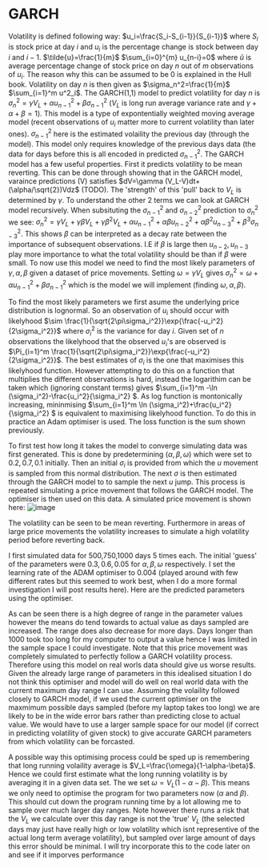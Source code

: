 # GARCH

Volatility is defined following way: $u_i=\frac{S_i-S_{i-1}}{S_{i-1}}$ where $S_i$ is stock price at day $i$ and $u_i$ is the percentage change is stock between day $i$ and $i-1$. $\tilde{u}=\frac{1}{m}$ $\sum_{i=0}^{m} u_{n-i}=0$ where $\tilde{u}$ is average percentage change of stock price on day $n$ out of $m$ observations of $u_i$. The reason why this can be assumed to be 0 is explained in the Hull book. Volatility on day $n$ is then given as $\sigma_n^2=\frac{1}{m}$ $\sum_{i=1}^m u^2_i$. The GARCH(1,1) model to predict volatility for day $n$ is $\sigma_n^2=\gamma V_L+\alpha u_{n-1}^2+\beta \sigma_{n-1}^2$ ($V_L$ is long run average variance rate and $\gamma+\alpha+\beta=1$). This model is a type of expontentially weighted moving average model (recent observations of $u_i$ matter more to current volatility than later ones). $\sigma_{n-1}^2$ here is the estimated volaility the previous day (through the model). This model only requires knowledge of the previous days data (the data for days before this is all encoded in predicted $\sigma_{n-1}^2$. The GARCH model has a few useful properties. First it predicts volatility to be mean reverting. This can be done through showing that in the GARCH model, varaince predictions (V) satisfies $dV=\gamma (V_L-V)dt+(\alpha/\sqrt{2})Vdz$ (TODO). The 'strength' of this 'pull' back to $V_L$ is determined by $\gamma$. To understand the other 2 terms we can look at GARCH model recursively. When subsituting the $\sigma_{n-1}^2$ and $\sigma_{n-2}^2$ prediction to $\sigma_n^2$ we see: $\sigma_n^2=\gamma V_L+\gamma\beta V_L+\gamma \beta^2 V_L+\alpha u_{n-1}^2+\alpha \beta u_{n-2}^2+\alpha \beta^2u_{n-3}^2+\beta^3\sigma_{n-3}^2$. This shows $\beta$ can be interpreted as a decay rate between the importance of subsequent observations. I.E if $\beta$ is large then $u_{n-2},u_{n-3}$ play more importance to what the total volatility should be than if $\beta$ were small. To now use this model we need to find the most likely parameters of $\gamma,\alpha,\beta$ given a dataset of price movements. Setting $\omega=\gamma V_L$ gives $\sigma_n^2=\omega+\alpha u_{n-1}^2+\beta \sigma_{n-1}^2$ which is the model we will implement (finding $\omega,\alpha,\beta$).

To find the most likely parameters we first asume the underlying price distribution is lognormal. So an observation of $u_i$ should occur with likelyhood $\sim \frac{1}{\sqrt{2\pi\sigma_i^2}}\exp{\frac{-u_i^2}{2\sigma_i^2}}$ where $\sigma_i^2$ is the variance for day $i$. Given set of $n$ observations the likelyhood that the observed $u_i$'s are observed is $\Pi_{i=1}^m \frac{1}{\sqrt{2\pi\sigma_i^2}}\exp{\frac{-u_i^2}{2\sigma_i^2}}$. The best estimates of $\sigma_i$ is the one that maximises this likelyhood function. However attempting to do this on a function that multiplies the different observations is hard, instead the logarithim can be taken which (ignoring constant terms) gives $\sum_{i=1}^m -\ln (\sigma_i^2)-\frac{u_i^2}{\sigma_i^2} $. As log function is montonically increasing, mininmising $\sum_{i=1}^m \ln (\sigma_i^2)+\frac{u_i^2}{\sigma_i^2} $ is equivalent to maximising likelyhood function. To do this in practice an Adam optimiser is used. The loss function is the sum shown previously. 

To first test how long it takes the model to converge simulating data was first generated. This is done by predetermining ($\alpha,\beta,\omega$) which were set to $0.2,0.7,0.1$ initially. Then an initial $\sigma_i$ is provided from which the $u$ movement is sampled from this normal distribution. The next $\sigma$ is then estimated through the GARCH model to to sample the next $u$ jump. This process is repeated simulating a price movement that follows the GARCH model. The optimiser is then used on this data. A simulated price movement is shown here:
![image](https://github.com/adi587/Volatilityforcasting/assets/63116085/25548857-40dc-4534-8152-b14fd45b54ad)

The volatility can be seen to be mean reverting. Furthermore in areas of large price movements the volatility increases to simulate a high volatility period before reverting back.

I first simulated data for 500,750,1000 days 5 times each. The initial 'guess' of the parameters were $0.3,0.6,0.05$ for $\alpha,\beta,\omega$ respectively. I set the learning rate of the ADAM optimiser to 0.004 (played around with few different rates but this seemed to work best, when I do a more formal investigation I will post results here). Here are the predicted parameters using the optimiser.


As can be seen there is a high degree of range in the parameter values however the means do tend towards to actual value as days sampled are increased. The range does also decrease for more days. Days longer than 1000 took too long for my computer to output a value hence I was limited in the sample space I could investigate. Note that this price movement was completely simulated to perfectly follow a GARCH volatility process. Therefore using this model on real worls data should give us worse results. Given the already large range of parameters in this idealised situation I do not think this optimiser and model will do well on real world data with the current maximum day range I can use. Assuming the volaility followed closely to GARCH model, if we used the current optimiser on the maxmimum possible days sampled (before my laptop takes too long) we are likely to be in the wide error bars rather than predicting close to actual value. We would have to use a larger sample space for our model (if correct in predicting volatility of given stock) to give accurate GARCH parameters from which volatility can be forcasted.

A possible way this optimising process could be sped up is remembering that long running volaility average is $V_L=\frac{\omega}{1-\alpha-\beta}$. Hence we could first estimate what the long running volatility is by averaging it in a given data set. The we set $\omega=V_L(1-\alpha-\beta)$. This means we only need to optimise the program for two parameters now ($\alpha$ and $\beta$). This should cut down the program running time by a lot allowing me to sample over much larger day ranges. Note however there runs a risk that the $V_L$ we calculate over this day range is not the 'true' $V_L$ (the selected days may just have really high or low volatility which isnt representive of the actual long term average volatility), but sampled over large amount of days this error should be minimal. I will try incorporate this to the code later on and see if it imporves performance 




